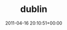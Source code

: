 ---
title:		"dublin"
type:		"photos"
mediatype:		"upload"
location:		"TBC"
date:		"2011-04-16 20:10:51+00:00"
album:		"experimental"
filename:		"dublin.md"
series:		""
cl_public_id:		"experimental/dublin"
cl_version:		1497004555
format:		"tiff"
bytes:		5593580
width:		2560
height:		1440
colours:
- "#696C72"
- "#3E3E41"
- "#7B736F"
- "#2C2B2A"
- "#666E76"
- "#3A3D3F"
- "#6F6C6F"
- "#C0AFA3"
exposure_mode:		"Manual"
program:		"Manual"
aperture:		undefined
focal_length:		"11.0 mm"
iso:		"200"
shutter_speed:		undefined
metering:		"Center-weighted average"
flash:		"No Flash"
white_balance:		"Manual"
colour_temp:		"-3.7"
has_crop:		"No"
orientation:		"Horizontal (normal)"
camera_model:		"NIKON D200"
lens_info:		"No lens info"
artist:		"No artist info"
x_resolution:		"300"
y_resolution:		"300"
---